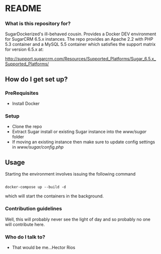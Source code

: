 # README #

### What is this repository for? ###

SugarDockerized's ill-behaved cousin. Provides a Docker DEV environment for SugarCRM 6.5.x instances.
The repo provides an Apache 2.2 with PHP 5.3 container and a MySQL 5.5 container which satisfies the
support matrix for version 6.5.x at:

http://support.sugarcrm.com/Resources/Supported_Platforms/Sugar_6.5.x_Supported_Platforms/
 

## How do I get set up? ##

### PreRequisites ###

* Install Docker

### Setup ###

* Clone the repo
* Extract Sugar install or existing Sugar instance into the *www/sugar* folder
* If moving an existing instance then make sure to update config settings in *www/sugar/config.php*

## Usage ##

Starting the environment involves issuing the following command

```

docker-compose up --build -d

```

which will start the containers in the background. 

### Contribution guidelines ###

Well, this will probably never see the light of
day and so probably no one will contribute here.

### Who do I talk to? ###

* That would be me...Hector Rios
